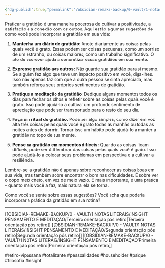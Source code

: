 ```yaml
---
{"dg-publish":true,"permalink":"/obsidian-remake-backup/0-vault/1-notas-literais/insight-pensamento-e-meditacao/sexta-orientacao-pos-retiro/","tags":["retiro-vipassana","totalizante","pessoalidades","householder","psique","filosofia","insight"],"dgHomeLink":true,"dgShowLocalGraph":true,"dgShowFileTree":true,"dgEnableSearch":true,"noteIcon":""}
---
```


Praticar a gratidão é uma maneira poderosa de cultivar a positividade, a satisfação e a conexão com os outros. Aqui estão algumas sugestões de como você pode incorporar a gratidão em sua vida:

1. **Mantenha um diário de gratidão:** Anote diariamente as coisas pelas quais você é grato. Essas podem ser coisas pequenas, como um sorriso de um estranho, ou coisas maiores, como um trabalho significativo. O ato de escrever ajuda a concretizar essas gratidões em sua mente.

2. **Expresse gratidão aos outros:** Não guarde sua gratidão para si mesmo. Se alguém fez algo que teve um impacto positivo em você, diga-lhes. Isso não apenas faz com que a outra pessoa se sinta apreciada, mas também reforça seus próprios sentimentos de gratidão.

3. **Pratique a meditação da gratidão:** Dedique alguns momentos todos os dias para fechar os olhos e refletir sobre as coisas pelas quais você é grato. Isso pode ajudá-lo a cultivar um profundo sentimento de apreciação que pode ser transportado para o resto do seu dia.

4. **Faça um ritual de gratidão:** Pode ser algo simples, como dizer em voz alta três coisas pelas quais você é grato todas as manhãs ou todas as noites antes de dormir. Tornar isso um hábito pode ajudá-lo a manter a gratidão no topo de sua mente.

5. **Pense na gratidão em momentos difíceis:** Quando as coisas ficam difíceis, pode ser útil lembrar das coisas pelas quais você é grato. Isso pode ajudá-lo a colocar seus problemas em perspectiva e a cultivar a resiliência.

Lembre-se, a gratidão não é apenas sobre reconhecer as coisas boas em sua vida, mas também sobre encontrar o bom nas dificuldades. É sobre ver o copo meio cheio, em vez de meio vazio. E mais importante, é uma prática - quanto mais você a faz, mais natural ela se torna.

Como você se sente sobre essas sugestões? Você acha que poderia incorporar a prática da gratidão em sua rotina?

---

[[OBSIDIAN-REMAKE-BACKUP/0 - VAULT/1 NOTAS LITERAIS/INSIGHT PENSAMENTO E MEDITAÇÃO/Terceira orientação pós retiro\|Terceira orientação pós retiro]]
[[OBSIDIAN-REMAKE-BACKUP/0 - VAULT/1 NOTAS LITERAIS/INSIGHT PENSAMENTO E MEDITAÇÃO/Segunda orientação pós retiro\|Segunda orientação pós retiro]]
[[OBSIDIAN-REMAKE-BACKUP/0 - VAULT/1 NOTAS LITERAIS/INSIGHT PENSAMENTO E MEDITAÇÃO/Primeira orientação pós retiro\|Primeira orientação pós retiro]]

#retiro-vipassana #totalizante #pessoalidades #householder #psique #filosofia #insight
